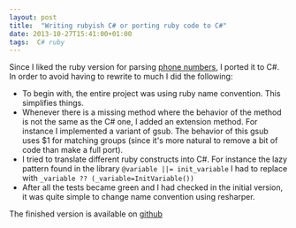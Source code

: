 ```yaml
---
layout: post
title:  "Writing rubyish C# or porting ruby code to C#"
date: 2013-10-27T15:41:00+01:00
tags:  C# ruby
---
```


Since I liked the ruby version for parsing [phone numbers](https://github.com/sstephenson/global_phone), I ported it to C#. In order to avoid having to rewrite to much I did the following:

* To begin with, the entire project was using ruby name convention. This simplifies things.
* Whenever there is a missing method where the behavior of the method is not the same as the C# one, I added an extension method. For instance I implemented a variant of gsub. The behavior of this gsub uses $1 for matching groups (since it's more natural to remove a bit of code than make a full port).
* I tried to translate different ruby constructs into C#. For instance the lazy pattern found in the library `@variable ||= init_variable` I had to replace with `_variable ?? (_variable=InitVariable())`
* After all the tests became green and I had checked in the initial version, it was quite simple to change name convention using resharper.

The finished version is available on [github](https://github.com/wallymathieu/GlobalPhone)
